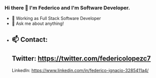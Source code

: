 ### Hi there 👋 I'm Federico and I'm Software Developer.

<!--
**FdI96/FdI96** is a ✨ _special_ ✨ repository because its `README.md` (this file) appears on your GitHub profile.

Here are some ideas to get you started: -->

- 🌱 Working as Full Stack Software Developer
- 💬 Ask me about anything!
- 📫 Contact:
    ---
    Twitter: https://twitter.com/federicolopezc7
    ---
    LinkedIn: https://www.linkedin.com/in/federico-ignacio-3285411a4/
<!-- 😄 Pronouns: 
- ⚡ Fun fact: ...
-->
